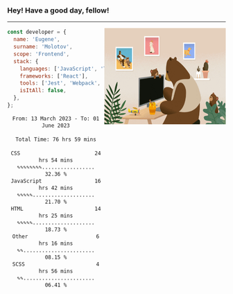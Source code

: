 ### Hey! Have a good day, fellow!
---
<img align='right' alt='GIF' vertical-align='center' src='./src/giphy.gif' width='280px' height='222px'/>

```javascript
const developer = {
  name: 'Eugene',
  surname: 'Molotov',
  scope: 'Frontend',
  stack: {
    languages: ['JavaScript', 'TypeScript'],
    frameworks: ['React'],
    tools: ['Jest', 'Webpack', 'Sass'],
    isItAll: false,
  },
};
```

<div align="center">
<!--START_SECTION:waka-->

```text
From: 13 March 2023 - To: 01 June 2023

Total Time: 76 hrs 59 mins

CSS                        24 hrs 54 mins  ✎✎✎✎✎✎✎✎.................   32.36 %
JavaScript                 16 hrs 42 mins  ✎✎✎✎✎....................   21.70 %
HTML                       14 hrs 25 mins  ✎✎✎✎✎....................   18.73 %
Other                      6 hrs 16 mins   ✎✎.......................   08.15 %
SCSS                       4 hrs 56 mins   ✎✎.......................   06.41 %
```

<!--END_SECTION:waka-->

